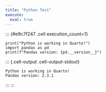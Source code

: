 ```yaml
---
title: "Python Test"
execute: 
  eval: true
---
```


::: {#e9c7f247 .cell execution_count=1}
``` {.python .cell-code}
print("Python is working in Quarto!")
import pandas as pd
print(f"Pandas version: {pd.__version__}")
```

::: {.cell-output .cell-output-stdout}
```
Python is working in Quarto!
Pandas version: 2.3.1
```
:::
:::


